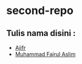# second-repo

## Tulis nama disini :
- [Ajifr](https://github.com/ajifr/repo-pertama)
- [Muhammad Fajrul Aslim](https://github.com/fajrulaslim/first-repo)
